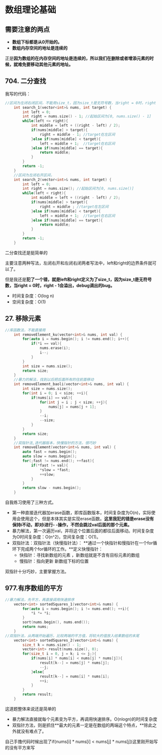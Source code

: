 # 数组理论基础

## 需要注意的两点

- **数组下标都是从0开始的。**
- **数组内存空间的地址是连续的**

正是**因为数组的在内存空间的地址是连续的，所以我们在删除或者增添元素的时候，就难免要移动其他元素的地址。**

## 704. 二分查找

我写的代码：

```cpp
//区间为左闭右闭区间，不能用size_t，因为size_t是无符号数，当right = 0时，right - 1会溢出
    int search_1(vector<int>& nums, int target) {
        int left = 0;
        int right = nums.size() - 1; //起始区间为[0, nums.size() - 1]
        while(left <= right){
            int middle = left + ((right - left) / 2);
            if(nums[middle] > target){
                right = middle - 1; //target在左区间
            }else if(nums[middle] < target){
                left = middle + 1;  //target在右区间
            }else if(nums[middle] == target){
                return middle;
            }
        }
        return -1;
    }
    //区间为左闭右开区间，
    int search_2(vector<int>& nums, int target) {
        int left = 0;
        int right = nums.size(); //起始区间为[0, nums.size()]
        while(left < right){
            int middle = left + ((right - left) / 2);
            if(nums[middle] > target){
                right = middle ; //target在左区间
            }else if(nums[middle] < target){
                left = middle + 1;  //target在右区间
            }else if(nums[middle] == target){
                return middle;
            }
        }
        return -1;
    }
```

二分查找还是挺简单的

主要注意两种写法，左闭右开和左闭右闭两者写法中，left和right的边界条件就可以了。

但是我还是**犯了一个错，就是left和right定义为了size_t，因为size_t是无符号数，当right = 0时，right - 1会溢出，debug调出的bug。**

- 时间复杂度：O(log n)
- 空间复杂度：O(1)

## 27. 移除元素

```cpp
//库函数法，不能直接用
    int removeElement_ku(vector<int>& nums, int val) {
        for(auto i = nums.begin(); i != nums.end(); i++){
            if(*i == val){
                nums.erase(i);
                i--;
            }
        }
        int size = nums.size();
        return size;
    }
    //暴力的解法，找到以后把后面所有的往前面移动
    int removeElement_baoli(vector<int>& nums, int val) {
        int size = nums.size();
        for(int i = 0; i < size; ++i){
            if(nums[i] == val){
                for(int j = i ; j < size; ++j){
                    nums[j] = nums[j + 1];
                }
                --i;    
                --size;
            }
        }
        return size;
    }
    //双指针法,迭代器版本，快慢指针的方法，很巧妙
    int removeElement(vector<int>& nums, int val) {
        auto fast = nums.begin();
        auto slow = nums.begin();
        for(;fast != nums.end(); ++fast){
            if(*fast != val){
                *slow = *fast;
                ++slow;
            }
        }
        return slow - nums.begin();
    }
```

自我练习使用了三种方式。

- 第一种直接迭代器加erase函数，即库函数版本，时间复杂度为O(n)，实际使用会使用这个，但是本体其实是实现erase函数。**这里我犯的错是erase没有保持i不动，即对i进行- -操作，不然会跳过val后面的那个元素。**
- 暴力解法，第一次遍历val，并将这个位置后面的都往后面移动。时间复杂度为O时间复杂度：O(n^2)，空间复杂度：O(1)。
- 双指针法：双指针法（快慢指针法）： **通过一个快指针和慢指针在一个for循环下完成两个for循环的工作。**定义快慢指针：
  - 快指针：寻找新数组的元素 ，新数组就是不含有目标元素的数组
  - 慢指针：指向更新 新数组下标的位置

双指针十分巧妙，主要掌握方法。
## 977.****有序数组的平方****

```cpp
//暴力解法，先平方，再直接调用快速排序
    vector<int> sortedSquares_1(vector<int>& nums) {
        for(auto i = nums.begin(); i != nums.end(); ++i){
            *i *= *i;
        }
        sort(nums.begin(), nums.end());
        return nums;
    }
//双指针法，从两端开始遍历，比较两端的平方值，将较大的值放入结果数组的末尾
    vector<int> sortedSquares_2(vector<int>& nums) {
        size_t k = nums.size() - 1;
        vector<int> result(nums.size(), 0);
        for(size_t i = 0, j = k; i <= j;){
            if(nums[i] * nums[i] < nums[j] * nums[j]){
                result[k--] = nums[j] * nums[j];
                --j;
            }else{
                result[k--] = nums[i] * nums[i];
                ++i;
            }
        }
        return result;
    }
```

这道题整体来说还是简单的

- 暴力解法直接就每个元素变为平方，再调用快速排序。O(nlogn)的时间复杂度
- 双指针方法，则是抓住**最大的元素一定是在数组的两端这个特点，**除此之外就没有难点了。

自己手撸代码时候出现了if(nums[i] * nums[i] < nums[j] * nums[j])这里刚开始写的没有平方来写
 